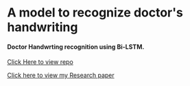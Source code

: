# A model to recognize doctor's handwriting

#### Doctor Handwrting recognition using Bi-LSTM.

[Click Here to view repo](https://github.com/ajaykumarvarma/Doctor-Handwriting-Recognition)

[Click here to view my Research paper](https://doi.org/10.1007/978-981-99-1624-5_31)
